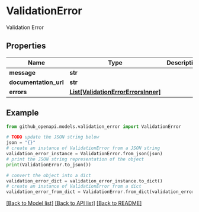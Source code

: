 # ValidationError

Validation Error

## Properties

Name | Type | Description | Notes
------------ | ------------- | ------------- | -------------
**message** | **str** |  | 
**documentation_url** | **str** |  | 
**errors** | [**List[ValidationErrorErrorsInner]**](ValidationErrorErrorsInner.md) |  | [optional] 

## Example

```python
from github_openapi.models.validation_error import ValidationError

# TODO update the JSON string below
json = "{}"
# create an instance of ValidationError from a JSON string
validation_error_instance = ValidationError.from_json(json)
# print the JSON string representation of the object
print(ValidationError.to_json())

# convert the object into a dict
validation_error_dict = validation_error_instance.to_dict()
# create an instance of ValidationError from a dict
validation_error_from_dict = ValidationError.from_dict(validation_error_dict)
```
[[Back to Model list]](../README.md#documentation-for-models) [[Back to API list]](../README.md#documentation-for-api-endpoints) [[Back to README]](../README.md)


